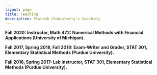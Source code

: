 ```yaml
---
layout: page
title: Teaching
description: Prakash Chakraborty's teaching
---
```




**Fall 2020: Instructor, Math 472: Numerical Methods with Financial Applications (University of Michigan).**

**Fall 2017, Spring 2018, Fall 2018: Exam-Writer and Grader, STAT 301, Elementary Statistical Methods (Purdue University).**

**Fall 2016, Spring 2017: Lab Instructor, STAT 301, Elementary Statistical Methods (Purdue University).**

<!--STAT 301 Course Coordinator: <a href="https://www.stat.purdue.edu/people/faculty/cayon">Dr. Laura Cayon</a>-->

